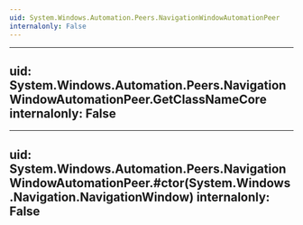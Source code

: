```yaml
---
uid: System.Windows.Automation.Peers.NavigationWindowAutomationPeer
internalonly: False
---
```


---
uid: System.Windows.Automation.Peers.NavigationWindowAutomationPeer.GetClassNameCore
internalonly: False
---

---
uid: System.Windows.Automation.Peers.NavigationWindowAutomationPeer.#ctor(System.Windows.Navigation.NavigationWindow)
internalonly: False
---
